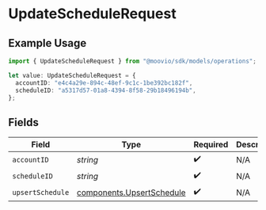 # UpdateScheduleRequest

## Example Usage

```typescript
import { UpdateScheduleRequest } from "@moovio/sdk/models/operations";

let value: UpdateScheduleRequest = {
  accountID: "e4c4a29e-894c-48ef-9c1c-1be392bc182f",
  scheduleID: "a5317d57-01a8-4394-8f58-29b18496194b",
};
```

## Fields

| Field                                                                  | Type                                                                   | Required                                                               | Description                                                            |
| ---------------------------------------------------------------------- | ---------------------------------------------------------------------- | ---------------------------------------------------------------------- | ---------------------------------------------------------------------- |
| `accountID`                                                            | *string*                                                               | :heavy_check_mark:                                                     | N/A                                                                    |
| `scheduleID`                                                           | *string*                                                               | :heavy_check_mark:                                                     | N/A                                                                    |
| `upsertSchedule`                                                       | [components.UpsertSchedule](../../models/components/upsertschedule.md) | :heavy_check_mark:                                                     | N/A                                                                    |